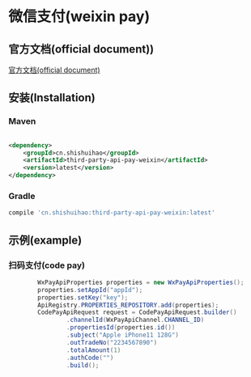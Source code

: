 # 微信支付(weixin pay)

## 官方文档(official document))

[官方文档(official document)](https://pay.weixin.qq.com/wiki/doc/api/index.html)

## 安装(Installation)

### Maven

```xml

<dependency>
    <groupId>cn.shishuihao</groupId>
    <artifactId>third-party-api-pay-weixin</artifactId>
    <version>latest</version>
</dependency>
```

### Gradle

```groovy
compile 'cn.shishuihao:third-party-api-pay-weixin:latest'
```

## 示例(example)

### 扫码支付(code pay)

```java
        WxPayApiProperties properties = new WxPayApiProperties();
        properties.setAppId("appId");
        properties.setKey("key");
        ApiRegistry.PROPERTIES_REPOSITORY.add(properties);
        CodePayApiRequest request = CodePayApiRequest.builder()
                .channelId(WxPayApiChannel.CHANNEL_ID)
                .propertiesId(properties.id())
                .subject("Apple iPhone11 128G")
                .outTradeNo("2234567890")
                .totalAmount(1)
                .authCode("")
                .build();
```
